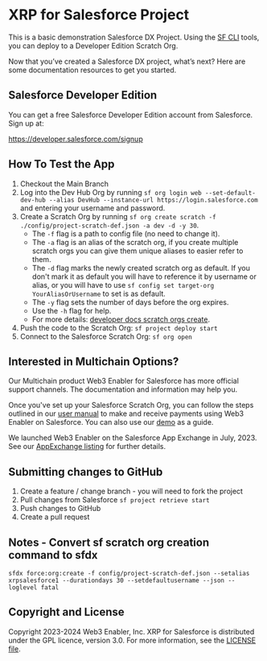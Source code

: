 # XRP for Salesforce Project

This is a basic demonstration Salesforce DX Project. Using the [SF CLI](https://developer.salesforce.com/tools/sfdxcli) tools, you can deploy to a Developer Edition Scratch Org.

Now that you’ve created a Salesforce DX project, what’s next? Here are some documentation resources to get you started.

## Salesforce Developer Edition

You can get a free Salesforce Developer Edition account from Salesforce. Sign up at:

https://developer.salesforce.com/signup

## How To Test the App

1. Checkout the Main Branch
1. Log into the Dev Hub Org by running `sf org login web --set-default-dev-hub --alias DevHub --instance-url https://login.salesforce.com` and entering your username and password.
1. Create a Scratch Org by running `sf org create scratch -f ./config/project-scratch-def.json -a dev -d -y 30`.
    - The `-f` flag is a path to config file (no need to change it).
    - The `-a` flag is an alias of the scratch org, if you create multiple scratch orgs you can give them unique aliases to easier refer to them.
    - The `-d` flag marks the newly created scratch org as default. If you don't mark it as default you will have to reference it by username or alias, or you will have to use `sf config set target-org YourAliasOrUsername` to set is as default.
    - The `-y` flag sets the number of days before the org expires.
    - Use the `-h` flag for help.
    - For more details: [developer docs scratch orgs create](https://developer.salesforce.com/docs/atlas.en-us.sfdx_dev.meta/sfdx_dev/sfdx_dev_scratch_orgs_create.htm).
1. Push the code to the Scratch Org: `sf project deploy start`
1. Connect to the Salesforce Scratch Org: `sf org open`


## Interested in Multichain Options?

Our Multichain product Web3 Enabler for Salesforce has more official support channels. The documentation and information may help you.

Once you've set up your Salesforce Scratch Org, you can follow the steps outlined in our [user manual](https://mukn.com/wp-content/uploads/2023/07/Web3-Enabler-for-Salesforce-User-Guide.pdf) to make and receive payments using Web3 Enabler on Salesforce. You can also use our [demo](https://www.youtube.com/watch?v=lkAp2vqQVTA) as a guide.  

We launched Web3 Enabler on the Salesforce App Exchange in July, 2023.  See our [AppExchange listing](https://appexchange.salesforce.com/appxListingDetail?listingId=ee4c011b-7a5b-4a50-91fb-f28049390858) for further details.

## Submitting changes to GitHub

1. Create a feature / change branch - you will need to fork the project
1. Pull changes from Salesforce `sf project retrieve start`
1. Push changes to GitHub
1. Create a pull request

## Notes - Convert sf scratch org creation command to sfdx

`sfdx force:org:create -f config/project-scratch-def.json --setalias xrpsalesforce1 --durationdays 30 --setdefaultusername --json --loglevel fatal`

## Copyright and License

Copyright 2023-2024 Web3 Enabler, Inc.  XRP for Salesforce is distributed under the GPL licence, version 3.0.  For more information, see the [LICENSE file](LICENSE).

